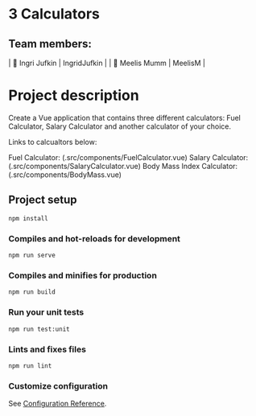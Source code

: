 # 3 Calculators

## Team members:
| :green_book: Ingri Jufkin | IngridJufkin |
| :green_book: Meelis Mumm | MeelisM |

# Project description

Create a Vue application that contains three different calculators: Fuel Calculator, Salary Calculator and another calculator of your choice.

Links to calcualtors below:

Fuel Calculator: (.src/components/FuelCalculator.vue)
Salary Calculator: (.src/components/SalaryCalculator.vue)
Body Mass Index Calculator: (.src/components/BodyMass.vue)

## Project setup
```
npm install
```

### Compiles and hot-reloads for development
```
npm run serve
```

### Compiles and minifies for production
```
npm run build
```

### Run your unit tests
```
npm run test:unit
```

### Lints and fixes files
```
npm run lint
```

### Customize configuration
See [Configuration Reference](https://cli.vuejs.org/config/).
